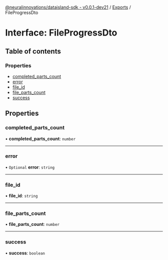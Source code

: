 [@neuralinnovations/dataisland-sdk - v0.0.1-dev21](../../README.md) / [Exports](../modules.md) / FileProgressDto

# Interface: FileProgressDto

## Table of contents

### Properties

- [completed\_parts\_count](FileProgressDto.md#completed_parts_count)
- [error](FileProgressDto.md#error)
- [file\_id](FileProgressDto.md#file_id)
- [file\_parts\_count](FileProgressDto.md#file_parts_count)
- [success](FileProgressDto.md#success)

## Properties

### completed\_parts\_count

• **completed\_parts\_count**: `number`

___

### error

• `Optional` **error**: `string`

___

### file\_id

• **file\_id**: `string`

___

### file\_parts\_count

• **file\_parts\_count**: `number`

___

### success

• **success**: `boolean`
